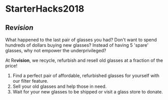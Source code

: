 # StarterHacks2018
## Re*vision*

What happened to the last pair of glasses you had?
Don't want to spend hundreds of dollars buying new glasses?
Instead of having 5 'spare' glasses, why not empower the underprivileged?

At Re**vision**, we recycle, refurbish and resell old glasses at a fraction of the price!

1. Find a perfect pair of affordable, refurbished glasses for yourself with our filter feature.
2. Sell your old glasses and help those in need.
3. Wait for your new glasses to be shipped or visit a glass store to donate.
